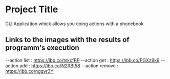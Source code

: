 # Project Title

CLI Application whick allows you doing actions with a phonebook

## Links to the images with the results of programm's execution

--action list : https://ibb.co/tskcfRP
--action get : https://ibb.co/PGXz9k9
--action add : https://ibb.co/N2RBt58
--action remove : https://ibb.co/nggyr3Y
